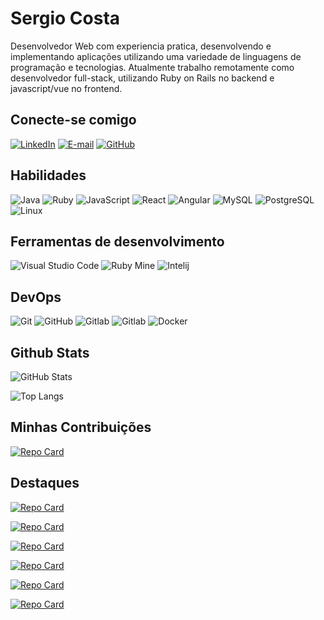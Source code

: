 # Sergio Costa
Desenvolvedor Web com experiencia pratica, desenvolvendo e implementando aplicações utilizando uma variedade de linguagens de programação e tecnologias. Atualmente trabalho remotamente como desenvolvedor full-stack, utilizando Ruby on Rails no backend e javascript/vue no frontend.

## Conecte-se comigo
[![LinkedIn](https://img.shields.io/badge/LinkedIn-000?style=for-the-badge&logo=linkedin&logoColor=0E76A8)](https://www.linkedin.com/in/sergiowillames/)
[![E-mail](https://img.shields.io/badge/-Email-000?style=for-the-badge&logo=gmail&)](mailto:sergiowoc@gmail.com)
[![GitHub](https://img.shields.io/badge/GitHub-000?style=for-the-badge&logo=github&logoColor=0E76A8)](https://github.com/SWillames)

## Habilidades
![Java](https://img.shields.io/badge/Java-000?style=for-the-badge&logo=java)
![Ruby](https://img.shields.io/badge/Ruby-000?style=for-the-badge&logo=ruby)
![JavaScript](https://img.shields.io/badge/JavaScript-000?style=for-the-badge&logo=javascript)
![React](https://img.shields.io/badge/React-000?style=for-the-badge&logo=react)
![Angular](https://img.shields.io/badge/Angular-000?style=for-the-badge&logo=angular&logoColor=C3002F)
![MySQL](https://img.shields.io/badge/MySQL-000?style=for-the-badge&logo=mysql&logoColor=005C84)
![PostgreSQL](https://img.shields.io/badge/PostgreSQL-000?style=for-the-badge&logo=postgresql)
![Linux](https://img.shields.io/badge/Linux-000?style=for-the-badge&logo=linux&logoColor=FCC624)

## Ferramentas de desenvolvimento
![Visual Studio Code](https://img.shields.io/badge/-Visual%20Studio%20Code-000?style=for-the-badge&logo=visual-studio-code&logoColor=007ACC)
![Ruby Mine](https://img.shields.io/badge/-ruby%20mine-000?style=for-the-badge&logo=jetbrains&)
![Intelij](https://img.shields.io/badge/-Intelij-000?style=for-the-badge&logo=jetbrains&)

## DevOps

![Git](https://img.shields.io/badge/-Git-333333?style=for-the-badge&logo=git)
![GitHub](https://img.shields.io/badge/-GitHub-333333?style=for-the-badge&logo=github)
![Gitlab](https://img.shields.io/badge/-Gitlab-333333?style=for-the-badge&logo=gitlab)
![Gitlab](https://img.shields.io/badge/-azure-333333?style=for-the-badge&logo=microsoft%20azure)
![Docker](https://img.shields.io/badge/-Docker-333333?style=for-the-badge&logo=docker)

## Github Stats
![GitHub Stats](https://github-readme-stats.vercel.app/api?username=SWillames&theme=transparent&bg_color=000&border_color=30A3DC&show_icons=true&icon_color=30A3DC&title_color=E94D5F&text_color=FFF)

![Top Langs](https://github-readme-stats-git-masterrstaa-rickstaa.vercel.app/api/top-langs/?username=SWillames&bg_color=000&border_color=30A3DC&title_color=E94D5F&text_color=FFF)

## Minhas Contribuições

[![Repo Card](https://github-readme-stats.vercel.app/api/pin/?username=SWillames&repo=dio-lab-open-source&bg_color=000&border_color=30A3DC&show_icons=true&icon_color=30A3DC&title_color=E94D5F&text_color=FFF)](thhps://github.com/SWillames/dio-lab-open-source)

## Destaques
[![Repo Card](https://github-readme-stats.vercel.app/api/pin/?username=SWillames&repo=api-people&bg_color=000&border_color=30A3DC&show_icons=true&icon_color=30A3DC&title_color=E94D5F&text_color=FFF)](thhps://github.com/SWillames/api-people)

[![Repo Card](https://github-readme-stats.vercel.app/api/pin/?username=SWillames&repo=api_beer&bg_color=000&border_color=30A3DC&show_icons=true&icon_color=30A3DC&title_color=E94D5F&text_color=FFF)](thhps://github.com/SWillames/api_beer)

[![Repo Card](https://github-readme-stats.vercel.app/api/pin/?username=SWillames&repo=crypto_wallet&bg_color=000&border_color=30A3DC&show_icons=true&icon_color=30A3DC&title_color=E94D5F&text_color=FFF)](thhps://github.com/SWillames/crypto_wallet)

[![Repo Card](https://github-readme-stats.vercel.app/api/pin/?username=SWillames&repo=currency_exchanges&bg_color=000&border_color=30A3DC&show_icons=true&icon_color=30A3DC&title_color=E94D5F&text_color=FFF)](thhps://github.com/SWillames/currency_exchanges)

[![Repo Card](https://github-readme-stats.vercel.app/api/pin/?username=SWillames&repo=discount_inss&bg_color=000&border_color=30A3DC&show_icons=true&icon_color=30A3DC&title_color=E94D5F&text_color=FFF)](thhps://github.com/SWillames/discount_inss)

[![Repo Card](https://github-readme-stats.vercel.app/api/pin/?username=SWillames&repo=translatechatbot&bg_color=000&border_color=30A3DC&show_icons=true&icon_color=30A3DC&title_color=E94D5F&text_color=FFF)](thhps://github.com/SWillames/translatechatbot)
